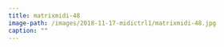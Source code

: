 ```yaml
---
title: matrixmidi-48
image-path: /images/2018-11-17-midictrl1/matrixmidi-48.jpg
caption: ""
---
```

